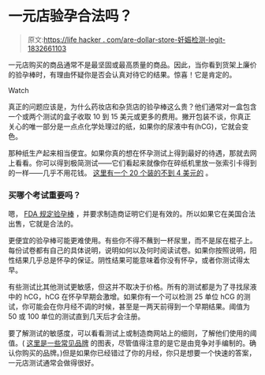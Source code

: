 # 一元店验孕合法吗？

> 原文:[https://life hacker . com/are-dollar-store-妊娠检测-legit-1832661103](https://lifehacker.com/are-dollar-store-pregnancy-tests-legit-1832661103)

一元店购买的商品通常不是最坚固或最高质量的商品。因此，当你看到货架上廉价的验孕棒时，有理由怀疑你是否会认真对待它的结果。惊喜！它是肯定的。

Watch

真正的问题应该是，为什么药妆店和杂货店的验孕棒这么贵？他们通常对一盒包含一个或两个测试的盒子收取 10 到 15 美元或更多的费用。撇开包装不谈，你真正关心的唯一部分是一点点化学处理过的纸，如果你的尿液中有(hCG)，它就会变色。

那种纸生产起来相当便宜。如果你真的想在怀孕测试上得到最好的待遇，那就去网上看看。你可以得到极简测试——它们看起来就像你在碎纸机里放一张索引卡得到的一样——几乎不用花钱。 [这里有一个 20 个装的不到 4 美元的](https://www.amazon.com/Ultra-Early-Home-Pregnancy-Strips/dp/B01MQU67N9/ref=sr_1_5_s_it?asc_campaign=InlineText&asc_refurl=https://lifehacker.com/are-dollar-store-pregnancy-tests-legit-1832661103&asc_source=&ie=UTF8&keywords=pregnancy+test&qid=1550264299&refinements=p_36:-500&s=hpc&sr=1-5&tag=kinjalifehackerlink-20&th=1) 。

### 买哪个考试重要吗？

嗯， [FDA 规定验孕棒](https://www.fda.gov/MedicalDevices/ProductsandMedicalProcedures/InVitroDiagnostics/HomeUseTests/ucm126067.htm) ，并要求制造商证明它们是有效的。所以如果它在美国合法出售，它就是合法的。

更便宜的验孕棒可能更难使用。有些你不得不蘸到一杯尿里，而不是尿在棍子上。每份试卷都有自己的具体说明，说明如何以及何时阅读试卷。如果你按照说明，阳性结果几乎总是怀孕的保证。阴性结果可能意味着你没有怀孕，或者你测试得太早。

有些测试比其他测试更敏感，但这并不取决于价格。所有的测试都是为了寻找尿液中的 hCG，hCG 在怀孕早期会激增。如果你有一个可以检测 25 单位 hCG 的测试，你可能会在你月经不调的时候，甚至是一两天前得到一个早期结果。阈值为 50 或 100 单位的测试直到几天后才会注册。

要了解测试的敏感度，可以看看测试上或制造商网站上的细则，了解他们使用的阈值。( [这里是一些常见品牌](https://www.early-pregnancy-tests.com/compare) 的图表，尽管值得注意的是它是由竞争对手编制的。确认你购买的品牌。)但是如果你已经错过了你的月经，你只是想要一个快速的答案，一元店测试通常会做得很好。
